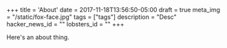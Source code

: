 +++
title = 'About'
date = 2017-11-18T13:56:50-05:00
draft = true
meta_img = "/static/fox-face.jpg"
tags = ["tags"]
description = "Desc"
hacker_news_id = ""
lobsters_id = ""
+++


Here's an about thing.
